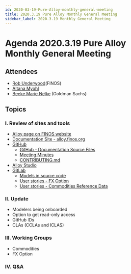 ```yaml
---
id: 2020-03-19-Pure-Alloy-monthly-general-meeting
title: 2020.3.19 Pure Alloy Monthly General Meeting
sidebar_label: 2020.3.19 Monthly General Meeting
---
```


# Agenda 2020.3.19 Pure Alloy Monthly General Meeting


## Attendees
* [Rob Underwood](https://github.com/brooklynrob)(FINOS)
* [Aitana Myohl](https://github.com/aitana16)
* [Beeke Marie Nelke](https://github.com/beekemarie) (Goldman Sachs)


## Topics

### I. Review of sites and tools
* [Alloy page on FINOS website](https://www.finos.org/alloy)
* [Documentation Site - alloy.finos.org](https://alloy.finos.org/)
* [GitHub](https://github.com/finos/purealloy)
  * [GitHub - Documentation Source Files](https://github.com/finos/alloy/tree/master/docs)
  * [Meeting Minutes](https://github.com/finos/alloy/tree/master/meeting-minutes)
  * [CONTRIBUTING.md](https://github.com/finos/alloy/blob/master/.github/CONTRIBUTING.md)
* [Alloy Studio](https://alloy.finos.org/studio)
* [GitLab](https://gitlab.alloy.finos.org/)
  * [Models in source code](https://gitlab.alloy.finos.org/alloy-pilot/cdm/tree/master/entities/cdm)
  * [User stories - FX Option](https://gitlab.alloy.finos.org/alloy-pilot/cdm/issues/)
  * [User stories - Commodities Reference Data](https://gitlab.alloy.finos.org/alloy-pilot/commonrefdata/issues)


### II. Update
* Modelers being onboarded
* Option to get read-only access
* GitHub IDs
* CLAs (CCLAs and ICLAS)


### III. Working Groups
* Commodities
* FX Option

### IV. Q&A
